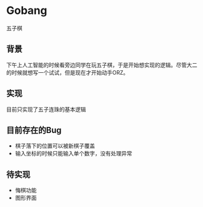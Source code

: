 # Gobang
五子棋

## 背景
下午上人工智能的时候看旁边同学在玩五子棋，于是开始想实现的逻辑。尽管大二的时候就想写一个试试，但是现在才开始动手ORZ。

## 实现
目前只实现了五子连珠的基本逻辑

## 目前存在的Bug
* 棋子落下的位置可以被新棋子覆盖
* 输入坐标的时候只能输入单个数字，没有处理异常

## 待实现
* 悔棋功能
* 图形界面





